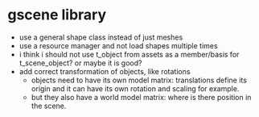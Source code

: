 # gscene library
* use a general shape class instead of just meshes
* use a resource manager and not load shapes multiple times
* i think i should not use t_object from assets as a member/basis for t_scene_object? or maybe it is good?
* add correct transformation of objects, like rotations
    * objects need to have its own model matrix: translations define its origin and it can have its own rotation and scaling for example.
    * but they also have a world model matrix: where is there position in the scene.
